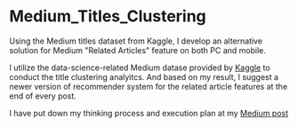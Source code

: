# Medium_Titles_Clustering
Using the Medium titles dataset from Kaggle, I develop an alternative solution for Medium "Related Articles" feature on both PC and mobile.

I utilize the data-science-related Medium datase provided by [Kaggle](https://www.kaggle.com/zackakil/medium-article-titles) to conduct the title clustering analyitcs. And based on my result, I suggest a newer version of recommender system for the related article features at the end of every post.

I have put down my thinking process and execution plan at my [Medium post](https://towardsdatascience.com/user-guide-to-my-first-data-product-medium-post-metric-displayer-e99e74e52b3a)
